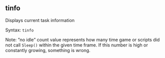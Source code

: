 ## tinfo

Displays current task information

Syntax: `tinfo`

Note: ”no idle” count value represents how many time game or scripts did not call `Sleep()` within the given time frame. If this number is high or constantly growing, something is wrong.

